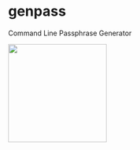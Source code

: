 # genpass
Command Line Passphrase Generator

<img src="[https://user-images.githubusercontent.com/link-to-your-image.png](https://github.com/user-attachments/assets/e12a1917-5911-4bee-a94f-bf3988c0152e)" width="200" />
